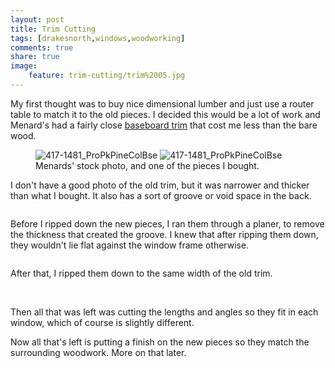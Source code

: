 ```yaml
---
layout: post
title: Trim Cutting
tags: [drakesnorth,windows,woodworking]
comments: true
share: true
image: 
    feature: trim-cutting/trim%2005.jpg
---
```


My first thought was to buy nice dimensional lumber and just use a router table to match it to the old pieces. I decided this would be a lot of work and Menard's had a fairly close [baseboard trim](https://www.menards.com/main/p-2284127-c-7609.htm) that cost me less than the bare wood.

<figure class="half">
<img src="{{site.url}}/images/trim-cutting/417-1481_ProPkPineColBse.jpg" alt="417-1481_ProPkPineColBse" alt="Stock" />
<img src="{{site.url}}/images/trim-cutting/2014-11-30-15.00.48.jpg" alt="417-1481_ProPkPineColBse" alt="Stock" />
<figcaption>Menards' stock photo, and one of the pieces I bought.</figcaption>
</figure>

<!--more-->

I don't have a good photo of the old trim, but it was narrower and thicker than what I bought. It also has a sort of groove or void space in the back.

<figure>
<img src="{{site.url}}/images/trim-cutting/trim%2006.jpg" alt="" />
</figure>

Before I ripped down the new pieces, I ran them through a planer, to remove the thickness that created the groove. I knew that after ripping them down, they wouldn't lie flat against the window frame otherwise.

<figure>
<img src="{{site.url}}/images/trim-cutting/trim%2005.jpg" alt="" />
</figure>

After that, I ripped them down to the same width of the old trim.

<figure class="half">
<img src="{{site.url}}/images/trim-cutting/trim%2007.jpg" alt="" />
<img src="{{site.url}}/images/trim-cutting/trim%2001.jpg" alt="" />
</figure>

Then all that was left was cutting the lengths and angles so they fit in each window, which of course is slightly different.

Now all that's left is putting a finish on the new pieces so they match the surrounding woodwork.  More on that later.




